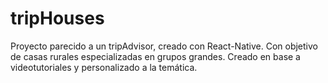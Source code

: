 # tripHouses
Proyecto parecido a un tripAdvisor, creado con React-Native.
Con objetivo de casas rurales especializadas en grupos grandes. Creado en base a videotutoriales y personalizado a la temática.
